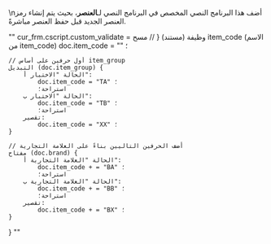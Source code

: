 \nأضف هذا البرنامج النصي المخصص في البرنامج النصي لـ**العنصر**، بحيث يتم إنشاء رمز العنصر الجديد قبل حفظ العنصر مباشرةً.

""
cur_frm.cscript.custom_validate = وظيفة (مستند) {
    // مسح item_code (الاسم من item_code)
    doc.item_code = "" ؛

    // أول حرفين على أساس item_group
    التبديل (doc.item_group) {
        الحالة "الاختبار أ":
            doc.item_code = "TA" ؛
            استراحة؛
        الحالة "الاختبار ب":
            doc.item_code = "TB" ؛
            استراحة؛
        تقصير:
            doc.item_code = "XX" ؛
    }

    // أضف الحرفين التاليين بناءً على العلامة التجارية
    مفتاح (doc.brand) {
        الحالة "العلامة التجارية أ":
            doc.item_code + = "BA" ؛
            استراحة؛
        الحالة "العلامة التجارية ب":
            doc.item_code + = "BB" ؛
            استراحة؛
        تقصير:
            doc.item_code + = "BX" ؛
    }
}
""